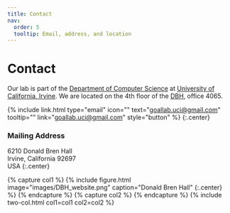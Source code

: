 ```yaml
---
title: Contact
nav:
  order: 5
  tooltip: Email, address, and location
---
```


# <i class="fas fa-envelope"></i>Contact

Our lab is part of the [Department of Computer Science](https://www.cs.uci.edu/) at [University of California, Irvine](https://uci.edu/). We are located on the 4th floor of the [DBH](https://classrooms.uci.edu/classrooms/dbh/), office 4065.

{%
  include link.html
  type="email"
  icon=""
  text="goallab.uci@gmail.com"
  tooltip=""
  link="goallab.uci@gmail.com"
  style="button"
%}
{:.center}
### <i class="fas fa-mail-bulk"></i>Mailing Address

6210 Donald Bren Hall <br>
Irvine, California 92697  <br>
USA
{:.center}

{% capture col1 %}
{%
  include figure.html
  image="images/DBH_website.png"
  caption="Donald Bren Hall"
  {:.center}
%}
{% endcapture %}
{% capture col2 %}
{% endcapture %}
{% include two-col.html col1=col1 col2=col2 %}
